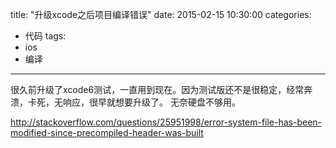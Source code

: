 title: "升级xcode之后项目编译错误"
date: 2015-02-15 10:30:00
categories:
- 代码
tags:
- ios
- 编译
---

很久前升级了xcode6测试，一直用到现在。因为测试版还不是很稳定，经常奔溃，卡死，无响应，很早就想要升级了。
无奈硬盘不够用。

http://stackoverflow.com/questions/25951998/error-system-file-has-been-modified-since-precompiled-header-was-built
